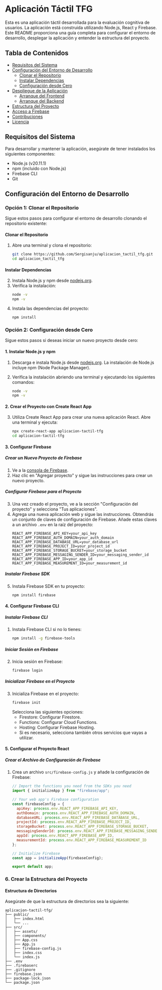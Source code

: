 # Aplicación Táctil TFG

Esta es una aplicación táctil desarrollada para la evaluación cognitiva de usuarios. La aplicación está construida utilizando Node.js, React y Firebase. Este README proporciona una guía completa para configurar el entorno de desarrollo, desplegar la aplicación y entender la estructura del proyecto.

## Tabla de Contenidos

- [Requisitos del Sistema](#requisitos-del-sistema)
- [Configuración del Entorno de Desarrollo](#configuración-del-entorno-de-desarrollo)
  - [Clonar el Repositorio](#clonar-el-repositorio)
  - [Instalar Dependencias](#instalar-dependencias)
  - [Configuración desde Cero](#configuración-desde-cero)
- [Despliegue de la Aplicación](#despliegue-de-la-aplicación)
  - [Arranque del Frontend](#arranque-del-frontend)
  - [Arranque del Backend](#arranque-del-backend)
- [Estructura del Proyecto](#estructura-del-proyecto)
- [Acceso a Firebase](#acceso-a-firebase)
- [Contribuciones](#contribuciones)
- [Licencia](#licencia)

## Requisitos del Sistema

Para desarrollar y mantener la aplicación, asegúrate de tener instalados los siguientes componentes:

- Node.js (v20.11.1)
- npm (incluido con Node.js)
- Firebase CLI
- Git

## Configuración del Entorno de Desarrollo

### Opción 1: Clonar el Repositorio

Sigue estos pasos para configurar el entorno de desarrollo clonando el repositorio existente:

#### Clonar el Repositorio

1. Abre una terminal y clona el repositorio:
    ```sh
    git clone https://github.com/Sergisanju/aplicacion_tactil_tfg.git
    cd aplicacion_tactil_tfg
    ```

#### Instalar Dependencias

2. Instala Node.js y npm desde [nodejs.org](https://nodejs.org/).
3. Verifica la instalación:
    ```sh
    node -v
    npm -v
    ```
4. Instala las dependencias del proyecto:
    ```sh
    npm install
    ```

### Opción 2: Configuración desde Cero

Sigue estos pasos si deseas iniciar un nuevo proyecto desde cero:

#### 1. Instalar Node.js y npm

1. Descarga e instala Node.js desde [nodejs.org](https://nodejs.org/). La instalación de Node.js incluye npm (Node Package Manager).

2. Verifica la instalación abriendo una terminal y ejecutando los siguientes comandos:
    ```sh
    node -v
    npm -v
    ```

#### 2. Crear el Proyecto con Create React App

3. Utiliza Create React App para crear una nueva aplicación React. Abre una terminal y ejecuta:
    ```sh
    npx create-react-app aplicacion-tactil-tfg
    cd aplicacion-tactil-tfg
    ```

#### 3. Configurar Firebase

##### Crear un Nuevo Proyecto de Firebase

1. Ve a la [consola de Firebase](https://console.firebase.google.com/).
2. Haz clic en "Agregar proyecto" y sigue las instrucciones para crear un nuevo proyecto.

##### Configurar Firebase para el Proyecto

3. Una vez creado el proyecto, ve a la sección "Configuración del proyecto" y selecciona "Tus aplicaciones".
4. Agrega una nueva aplicación web y sigue las instrucciones. Obtendrás un conjunto de claves de configuración de Firebase. Añade estas claves a un archivo `.env` en la raíz del proyecto:
    ```plaintext
    REACT_APP_FIREBASE_API_KEY=your_api_key
    REACT_APP_FIREBASE_AUTH_DOMAIN=your_auth_domain
    REACT_APP_FIREBASE_DATABASE_URL=your_database_url
    REACT_APP_FIREBASE_PROJECT_ID=your_project_id
    REACT_APP_FIREBASE_STORAGE_BUCKET=your_storage_bucket
    REACT_APP_FIREBASE_MESSAGING_SENDER_ID=your_messaging_sender_id
    REACT_APP_FIREBASE_APP_ID=your_app_id
    REACT_APP_FIREBASE_MEASUREMENT_ID=your_measurement_id
    ```

##### Instalar Firebase SDK

5. Instala Firebase SDK en tu proyecto:
    ```sh
    npm install firebase
    ```

#### 4. Configurar Firebase CLI

##### Instalar Firebase CLI

1. Instala Firebase CLI si no lo tienes:
    ```sh
    npm install -g firebase-tools
    ```

##### Iniciar Sesión en Firebase

2. Inicia sesión en Firebase:
    ```sh
    firebase login
    ```

##### Inicializar Firebase en el Proyecto

3. Inicializa Firebase en el proyecto:
    ```sh
    firebase init
    ```
    Selecciona las siguientes opciones:
    - Firestore: Configurar Firestore.
    - Functions: Configurar Cloud Functions.
    - Hosting: Configurar Firebase Hosting.
    - Si es necesario, selecciona también otros servicios que vayas a utilizar.

#### 5. Configurar el Proyecto React

##### Crear el Archivo de Configuración de Firebase

1. Crea un archivo `src/firebase-config.js` y añade la configuración de Firebase:
    ```javascript
    // Import the functions you need from the SDKs you need
    import { initializeApp } from "firebase/app";

    // Your web app's Firebase configuration
    const firebaseConfig = {
      apiKey: process.env.REACT_APP_FIREBASE_API_KEY,
      authDomain: process.env.REACT_APP_FIREBASE_AUTH_DOMAIN,
      databaseURL: process.env.REACT_APP_FIREBASE_DATABASE_URL,
      projectId: process.env.REACT_APP_FIREBASE_PROJECT_ID,
      storageBucket: process.env.REACT_APP_FIREBASE_STORAGE_BUCKET,
      messagingSenderId: process.env.REACT_APP_FIREBASE_MESSAGING_SENDER_ID,
      appId: process.env.REACT_APP_FIREBASE_APP_ID,
      measurementId: process.env.REACT_APP_FIREBASE_MEASUREMENT_ID
    };

    // Initialize Firebase
    const app = initializeApp(firebaseConfig);

    export default app;
    ```

### 6. Crear la Estructura del Proyecto

#### Estructura de Directorios

Asegúrate de que la estructura de directorios sea la siguiente:

```plaintext
aplicacion-tactil-tfg/
├── public/
│   ├── index.html
│   └── ...
├── src/
│   ├── assets/
│   ├── components/
│   ├── App.css
│   ├── App.js
│   ├── firebase-config.js
│   ├── index.css
│   └── index.js
├── .env
├── .firebaserc
├── .gitignore
├── firebase.json
├── package-lock.json
└── package.json
